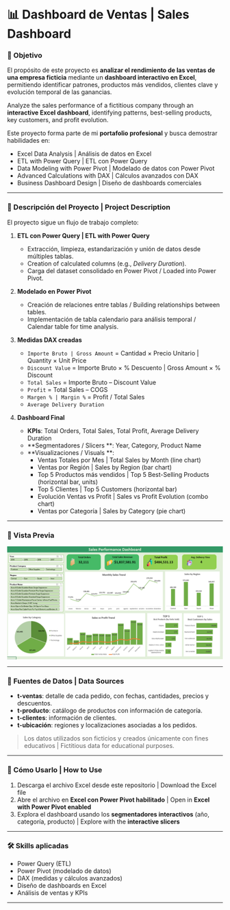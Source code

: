 # 📊 Dashboard de Ventas | Sales Dashboard  

### 🎯 Objetivo  
El propósito de este proyecto es **analizar el rendimiento de las ventas de una empresa ficticia** mediante un **dashboard interactivo en Excel**, permitiendo identificar patrones, productos más vendidos, clientes clave y evolución temporal de las ganancias.

Analyze the sales performance of a fictitious company through an **interactive Excel dashboard**, identifying patterns, best-selling products, key customers, and profit evolution.  

Este proyecto forma parte de mi **portafolio profesional** y busca demostrar habilidades en:  
- Excel Data Analysis | Análisis de datos en Excel  
- ETL with Power Query | ETL con Power Query  
- Data Modeling with Power Pivot | Modelado de datos con Power Pivot  
- Advanced Calculations with DAX | Cálculos avanzados con DAX  
- Business Dashboard Design | Diseño de dashboards comerciales  

---

### 🔎 Descripción del Proyecto  | Project Description  
El proyecto sigue un flujo de trabajo completo:  

1. **ETL con Power Query | ETL with Power Query**  
   - Extracción, limpieza, estandarización y unión de datos desde múltiples tablas.  
   - Creation of calculated columns (e.g., *Delivery Duration*).  
   - Carga del dataset consolidado en Power Pivot / Loaded into Power Pivot.  

2. **Modelado en Power Pivot**  
   - Creación de relaciones entre tablas / Building relationships between tables.  
   - Implementación de tabla calendario para análisis temporal / Calendar table for time analysis.  

3. **Medidas DAX creadas**  
   - `Importe Bruto | Gross Amount` = Cantidad × Precio Unitario | Quantity × Unit Price  
   - `Discount Value` = Importe Bruto × % Descuento | Gross Amount × % Discount  
   - `Total Sales` = Importe Bruto – Discount Value  
   - `Profit` = Total Sales – COGS  
   - `Margen % | Margin %` = Profit / Total Sales  
   - `Average Delivery Duration`
     
4. **Dashboard Final**  
   - **KPIs**: Total Orders, Total Sales, Total Profit, Average Delivery Duration  
   - **Segmentadores / Slicers **: Year, Category, Product Name  
   - **Visualizaciones / Visuals **:  
     - Ventas Totales por Mes | Total Sales by Month (line chart)  
     - Ventas por Región | Sales by Region (bar chart)  
     - Top 5 Productos más vendidos | Top 5 Best-Selling Products (horizontal bar, units)  
     - Top 5 Clientes | Top 5 Customers (horizontal bar)  
     - Evolución Ventas vs Profit | Sales vs Profit Evolution (combo chart)  
     - Ventas por Categoría | Sales by Category (pie chart)
       
---

### 📸 Vista Previa  
![Dashboard Preview](assets/dashboard-preview.png)  

---

### 📂 Fuentes de Datos | Data Sources  
- **t-ventas**: detalle de cada pedido, con fechas, cantidades, precios y descuentos.  
- **t-producto**: catálogo de productos con información de categoría.  
- **t-clientes**: información de clientes.  
- **t-ubicación**: regiones y localizaciones asociadas a los pedidos.  

> Los datos utilizados son ficticios y creados únicamente con fines educativos | Fictitious data for educational purposes.    

---

### 🚀 Cómo Usarlo  | How to Use  
1. Descarga el archivo Excel desde este repositorio  | Download the Excel file  
2. Abre el archivo en **Excel con Power Pivot habilitado** |  Open in **Excel with Power Pivot enabled**   
3. Explora el dashboard usando los **segmentadores interactivos** (año, categoría, producto) | Explore with the **interactive slicers**    

---

### 🛠️ Skills aplicadas  
- Power Query (ETL)  
- Power Pivot (modelado de datos)  
- DAX (medidas y cálculos avanzados)  
- Diseño de dashboards en Excel  
- Análisis de ventas y KPIs  

---
